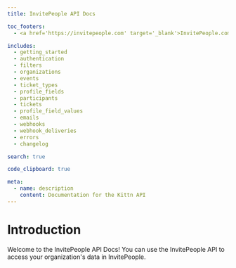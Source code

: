 ```yaml
---
title: InvitePeople API Docs

toc_footers:
  - <a href='https://invitepeople.com' target='_blank'>InvitePeople.com</a>

includes:
  - getting_started
  - authentication
  - filters
  - organizations
  - events
  - ticket_types
  - profile_fields
  - participants
  - tickets
  - profile_field_values
  - emails
  - webhooks
  - webhook_deliveries
  - errors
  - changelog

search: true

code_clipboard: true

meta:
  - name: description
    content: Documentation for the Kittn API
---
```


# Introduction

Welcome to the InvitePeople API Docs! You can use the InvitePeople API to access your organization's data in InvitePeople.
